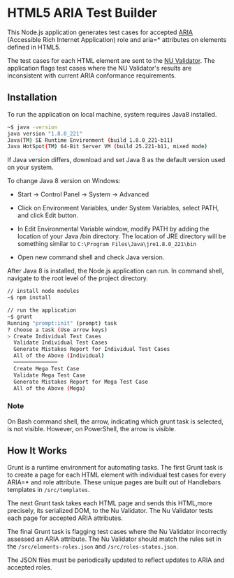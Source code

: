 # HTML5 ARIA Test Builder
This Node.js application generates test cases for accepted [ARIA][aria] (Accessible Rich Internet Application) role and aria=* attributes on elements defined in HTML5.

The test cases for each HTML element are sent to the [NU Validator][nuvalidator]. The application flags test cases where the NU Validator's results are inconsistent with current ARIA conformance requirements. 

## Installation
To run the application on local machine, system requires Java8 installed.

```sh
~$ java -version
java version "1.8.0_221"
Java(TM) SE Runtime Environment (build 1.8.0_221-b11)
Java HotSpot(TM) 64-Bit Server VM (build 25.221-b11, mixed mode)
```

If Java version differs, download and set Java 8 as the default version used on your system.

To change Java 8 version on Windows: 

* Start -> Control Panel -> System -> Advanced

* Click on Environment Variables, under System Variables, select PATH, and click Edit button.

* In Edit Environmental Variable window, modify PATH by adding the location of your Java /bin directory. The location of JRE directory will be something similar to `C:\Program Files\Java\jre1.8.0_221\bin`

* Open new command shell and check Java version.

After Java 8 is installed, the Node.js application can run. In command shell, navigate to the root level of the project directory.

```sh
// install node modules
~$ npm install

// run the application
~$ grunt
Running "prompt:init" (prompt) task
? choose a task (Use arrow keys)
> Create Individual Test Cases
  Validate Individual Test Cases
  Generate Mistakes Report for Individual Test Cases
  All of the Above (Individual)
  ──────────────
  Create Mega Test Case
  Validate Mega Test Case
  Generate Mistakes Report for Mega Test Case
  All of the Above (Mega)
```

### Note
On Bash command shell, the arrow, indicating which grunt task is selected, is not visible. However, on PowerShell, the arrow is visible.


## How It Works

Grunt is a runtime environment for automating tasks. The first Grunt task is to create a page for each HTML element with individual test cases for every ARIA=* and role attribute. These unique pages are built out of Handlebars templates in `/src/templates`.

The next Grunt task takes each HTML page and sends this HTML,more precisely, its serialized DOM, to the Nu Validator. The Nu Validator tests each page for accepted ARIA attributes.

The final Grunt task is flagging test cases where the Nu Validator incorrectly assessed an ARIA attribute. The Nu Validator should match the rules set in the `/src/elements-roles.json` and `/src/roles-states.json`.

The JSON files must be periodically updated to reflect updates to ARIA and accepted roles.

[aria]: https://www.w3.org/TR/html-aria/
[nuvalidator]: https://validator.w3.org/nu/

